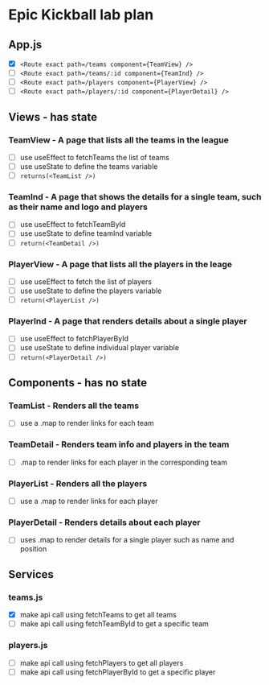 # Epic Kickball lab plan

## App.js

- [x] `<Route exact path=/teams component={TeamView} />`
- [ ] `<Route exact path=/teams/:id component={TeamInd} />`
- [ ] `<Route exact path=/players component={PlayerView} /> `
- [ ] `<Route exact path=/players/:id component={PlayerDetail} />`

## Views - has state

### TeamView - A page that lists all the teams in the league

- [ ] use useEffect to fetchTeams the list of teams
- [ ] use useState to define the teams variable
- [ ] `returns(<TeamList />)`

### TeamInd - A page that shows the details for a single team, such as their name and logo and players

- [ ] use useEffect to fetchTeamById
- [ ] use useState to define teamInd variable
- [ ] `return(<TeamDetail />)`

### PlayerView - A page that lists all the players in the leage

- [ ] use useEffect to fetch the list of players
- [ ] use useState to define the players variable
- [ ] `return(<PlayerList />)`

### PlayerInd - A page that renders details about a single player

- [ ] use useEffect to fetchPlayerById
- [ ] use useState to define individual player variable
- [ ] `return(<PlayerDetail />)`

## Components - has no state

### TeamList - Renders all the teams

- [ ] use a .map to render links for each team

### TeamDetail - Renders team info and players in the team

- [ ] .map to render links for each player in the corresponding team

### PlayerList - Renders all the players

- [ ] use a .map to render links for each player

### PlayerDetail - Renders details about each player

- [ ] uses .map to render details for a single player such as name and position

## Services

### teams.js

- [x] make api call using fetchTeams to get all teams
- [ ] make api call using fetchTeamById to get a specific team

### players.js

- [ ] make api call using fetchPlayers to get all players
- [ ] make api call using fetchPlayerById to get a specific player
